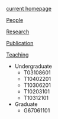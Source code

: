 [current homepage](https://sites.google.com/view/yhnam)

[People](people.md)

[Research](https://sites.google.com/view/yhnam/research)

[Publication](https://scholar.google.co.kr/citations?hl=ko&user=UZcwGAoAAAAJ&view_op=list_works&sortby=pubdate)

[Teaching]()
- Undergraduate
    - T03108601
    - T10402201
    - T10306201
    - T10203101
    - T10312101
- Graduate
    - G67061101